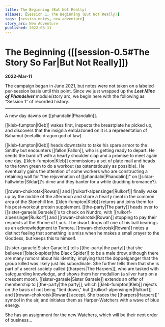 ```yaml
---
title: The Beginning (But Not Really)
aliases: [Session 1, The Beginning (But Not Really)]
tags: [session_notes, new_adventure]
story_arc: New Adventure
published: 2022-03-11
---
```

# The Beginning ([[session-0.5#The Story So Far|But Not Really]])
**2022-Mar-11**

The campaign began in June 2021, but notes were not taken on a labeled per-session basis until this point. Since we just wrapped up the **_Lost Mine of Phandelver_** module/story arc, we begin here with the following as "Session 1" of recorded history.

---

A new day dawns on [[phandalin|Phandalin]].

[[kleb-fumpton|Kleb]] wakes first, inspects the breastplate he picked up, and discovers that the insignia emblazoned on it is a representation of Bahamut (metallic dragon god of law).

[[kleb-fumpton|Kleb]] heads downstairs to take his spare armor to the Smithy but encounters [[fallon|Fallon]], who is getting ready to depart. He sends the bard off with a hearty shoulder clap and a promise to meet again one day. [[kleb-fumpton|Kleb]] commissions a set of plate mail and heads to the town green to do a workout (as ostentatiously as possible). He eventually gains the attention of some workers who are constructing a retaining wall for "the rejuvenation of [[phandalin|Phandalin]]" on [[sildar-hallwinter|Sildar]]'s dime and they banter for a while (budding bromance?).

[[rowan-chokrotsk|Rowan]] and [[rulkorf-alpensinger|Rulkorf]] finally wake up by the middle of the afternoon and share a hearty meal in the common area of the Stonehill Inn. [[kleb-fumpton|Kleb]] returns and joins them for his post-workout protein supplement. [[the-party|The party]] heads over to [[sister-garaele|Garaele]]'s to check on Nundro, with [[rulkorf-alpensinger|Rulkorf]] and [[rowan-chokrotsk|Rowan]] stopping to pay their respects at the Shrine of Luck. The dwarf drops off one of his ball bearings as an acknowledgment to Tymora. [[rowan-chokrotsk|Rowan]] notes a distinct feeling that something is amiss when he makes a small prayer to the Goddess, but keeps this to himself.

[[sister-garaele|Sister Garaele]] tells [[the-party|the party]] that she believes [[black-spider|the Black Spider]] to be a male drow, although there are many rumors about his identity, implying that the doppelganger that the group killed was likely just his subordinate. She further tells them that she is part of a secret society called [[harpers|The Harpers]], who are tasked with safeguarding knowledge, and shows them her medallion (a silver harp on a crescent moon). [[sister-garaele|Sister Garaele]] extends an offer of membership to [[the-party|the party]], which [[kleb-fumpton|Kleb]] rejects on the basis of not being "tied down," but [[rulkorf-alpensinger|Rulkorf]] and [[rowan-chokrotsk|Rowan]] accept. She traces the [[harpers|Harpers]]' symbol in the air, and initiates them as Harper-Watchers with a wave of blue energy.

She has an assignment for the new Watchers, which will be their next order of business...